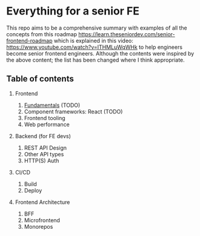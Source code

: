 # Everything for a senior FE

This repo aims to be a comprehensive summary with examples of all the concepts from this roadmap https://learn.theseniordev.com/senior-frontend-roadmap which is explained in this video: https://www.youtube.com/watch?v=ITHMLuWqWHk to help engineers become senior frontend engineers. Although the contents were inspired by the above content; the list has been changed where I think appropriate.

## Table of contents

1. Frontend
    1. [Fundamentals](./Fundamentals/fundamentals.md) (TODO)
    2. Component frameworks: React (TODO)
    3. Frontend tooling
    4. Web performance

2. Backend (for FE devs)
    1. REST API Design
    2. Other API types
    3. HTTP(S) Auth

3. CI/CD
    1. Build
    2. Deploy

4. Frontend Architecture
    1. BFF
    2. Microfrontend
    3. Monorepos
